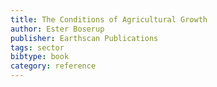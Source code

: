```yaml
---
title: The Conditions of Agricultural Growth
author: Ester Boserup
publisher: Earthscan Publications
tags: sector
bibtype: book
category: reference
---
```

